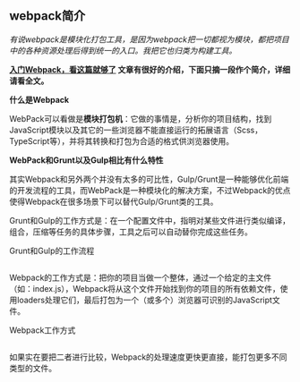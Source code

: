 ## webpack简介

*有说webpack是模块化打包工具，是因为webpack把一切都视为模块，都把项目中的各种资源处理后得到统一的入口。我把它也归类为构建工具。* 



**[入门Webpack，看这篇就够了](http://www.jianshu.com/p/42e11515c10f) 文章有很好的介绍，下面只摘一段作个简介，详细请看全文。** 



**什么是Webpack** 

WebPack可以看做是**模块打包机**：它做的事情是，分析你的项目结构，找到JavaScript模块以及其它的一些浏览器不能直接运行的拓展语言（Scss，TypeScript等），并将其转换和打包为合适的格式供浏览器使用。

**WebPack和Grunt以及Gulp相比有什么特性** 

其实Webpack和另外两个并没有太多的可比性，Gulp/Grunt是一种能够优化前端的开发流程的工具，而WebPack是一种模块化的解决方案，不过Webpack的优点使得Webpack在很多场景下可以替代Gulp/Grunt类的工具。

Grunt和Gulp的工作方式是：在一个配置文件中，指明对某些文件进行类似编译，组合，压缩等任务的具体步骤，工具之后可以自动替你完成这些任务。

Grunt和Gulp的工作流程

![]()

Webpack的工作方式是：把你的项目当做一个整体，通过一个给定的主文件（如：index.js），Webpack将从这个文件开始找到你的项目的所有依赖文件，使用loaders处理它们，最后打包为一个（或多个）浏览器可识别的JavaScript文件。

Webpack工作方式

![]()

如果实在要把二者进行比较，Webpack的处理速度更快更直接，能打包更多不同类型的文件。

